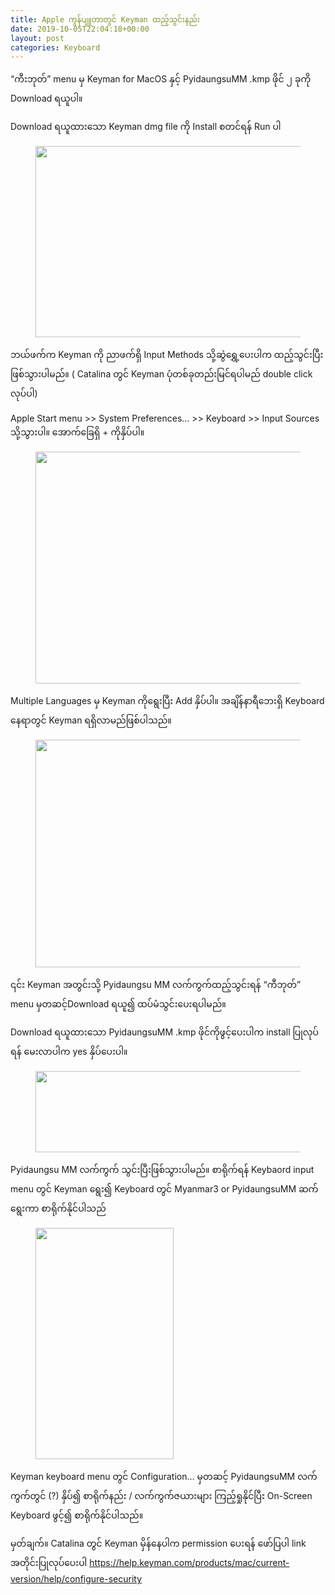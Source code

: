 ```yaml
---
title: Apple ကွန်ပျူတာတွင် Keyman ထည့်သွင်းနည်း
date: 2019-10-05T22:04:18+00:00
layout: post
categories: Keyboard
---
```

&#8220;ကီးဘုတ်&#8221; menu မှ Keyman for MacOS နှင့် PyidaungsuMM .kmp ဖိုင် ၂ ခုကို Download ရယူပါ။

Download ရယူထားသော Keyman dmg file ကို Install စတင်ရန် Run ပါ<figure class="wp-block-image is-resized">

<img loading="lazy" src="https://unicodetoday.org/wp-content/uploads/2019/10/Screen-Shot-၂၀၁၉-၁၀-၀၅-at-၉.၂၆.၃၉-ညနေ.png" alt="" class="wp-image-5334" width="467" height="306" srcset="http://localhost/wordpress/wp-content/uploads/2019/10/Screen-Shot-၂၀၁၉-၁၀-၀၅-at-၉.၂၆.၃၉-ညနေ.png 487w, http://localhost/wordpress/wp-content/uploads/2019/10/Screen-Shot-၂၀၁၉-၁၀-၀၅-at-၉.၂၆.၃၉-ညနေ-300x197.png 300w" sizes="(max-width: 467px) 100vw, 467px" /> </figure> 

ဘယ်ဖက်က Keyman ကို ညာဖက်ရှိ Input Methods သို့ဆွဲရွှေ့ပေးပါက ထည့်သွင်းပြီးဖြစ်သွားပါမည်။ ( Catalina တွင် Keyman ပုံတစ်ခုတည်းမြင်ရပါမည် double click လုပ်ပါ)

Apple Start menu >> System Preferences&#8230; >> Keyboard >> Input Sources သို့သွားပါ။ အောက်ခြေရှိ + ကိုနှိပ်ပါ။<figure class="wp-block-image is-resized">

<img loading="lazy" src="https://unicodetoday.org/wp-content/uploads/2019/10/Screen-Shot-၂၀၁၉-၁၀-၀၅-at-၁.၅၆.၀၀-ညနေ.png" alt="" class="wp-image-5336" width="433" height="371" srcset="http://localhost/wordpress/wp-content/uploads/2019/10/Screen-Shot-၂၀၁၉-၁၀-၀၅-at-၁.၅၆.၀၀-ညနေ.png 561w, http://localhost/wordpress/wp-content/uploads/2019/10/Screen-Shot-၂၀၁၉-၁၀-၀၅-at-၁.၅၆.၀၀-ညနေ-300x258.png 300w" sizes="(max-width: 433px) 100vw, 433px" /> </figure> 

Multiple Languages မှ Keyman ကိုရွေးပြီး Add နှိပ်ပါ။ အချိန်နာရီဘေးရှိ Keyboard နေရာတွင် Keyman ရရှိလာမည်ဖြစ်ပါသည်။ <figure class="wp-block-image is-resized">

<img loading="lazy" src="https://unicodetoday.org/wp-content/uploads/2019/10/Screen-Shot-၂၀၁၉-၁၀-၀၅-at-၁.၅၆.၂၅-ညနေ.png" alt="" class="wp-image-5335" width="440" height="364" srcset="http://localhost/wordpress/wp-content/uploads/2019/10/Screen-Shot-၂၀၁၉-၁၀-၀၅-at-၁.၅၆.၂၅-ညနေ.png 526w, http://localhost/wordpress/wp-content/uploads/2019/10/Screen-Shot-၂၀၁၉-၁၀-၀၅-at-၁.၅၆.၂၅-ညနေ-300x248.png 300w" sizes="(max-width: 440px) 100vw, 440px" /> </figure> 

၎င်း Keyman အတွင်းသို့ Pyidaungsu MM လက်ကွက်ထည့်သွင်းရန် &#8220;ကီဘုတ်&#8221; menu မှတဆင့်Download ရယူ၍ ထပ်မံသွင်းပေးရပါမည်။ 

Download ရယူထားသော PyidaungsuMM .kmp ဖိုင်ကိုဖွင့်ပေးပါက install ပြုလုပ်ရန် မေးလာပါက yes နှိပ်ပေးပါ။<figure class="wp-block-image is-resized">

<img loading="lazy" src="https://unicodetoday.org/wp-content/uploads/2019/10/Screen-Shot-၂၀၁၉-၁၀-၀၅-at-၁.၅၆.၅၆-ညနေ.png" alt="" class="wp-image-5337" width="450" height="130" srcset="http://localhost/wordpress/wp-content/uploads/2019/10/Screen-Shot-၂၀၁၉-၁၀-၀၅-at-၁.၅၆.၅၆-ညနေ.png 648w, http://localhost/wordpress/wp-content/uploads/2019/10/Screen-Shot-၂၀၁၉-၁၀-၀၅-at-၁.၅၆.၅၆-ညနေ-300x87.png 300w" sizes="(max-width: 450px) 100vw, 450px" /> </figure> 

Pyidaungsu MM လက်ကွက် သွင်းပြီးဖြစ်သွားပါမည်။ စာရိုက်ရန် Keybaord input menu တွင် Keyman ရွေး၍ Keyboard တွင် Myanmar3 or PyidaungsuMM ဆက်ရွေးကာ စာရိုက်နိုင်ပါသည်<figure class="wp-block-image is-resized">

<img loading="lazy" src="https://unicodetoday.org/wp-content/uploads/2019/10/Screen-Shot-၂၀၁၉-၁၀-၀၅-at-၂.၀၂.၅၀-ညနေ.png" alt="" class="wp-image-5338" width="221" height="370" srcset="http://localhost/wordpress/wp-content/uploads/2019/10/Screen-Shot-၂၀၁၉-၁၀-၀၅-at-၂.၀၂.၅၀-ညနေ.png 246w, http://localhost/wordpress/wp-content/uploads/2019/10/Screen-Shot-၂၀၁၉-၁၀-၀၅-at-၂.၀၂.၅၀-ညနေ-180x300.png 180w" sizes="(max-width: 221px) 100vw, 221px" /> </figure> 

Keyman keyboard menu တွင် Configuration&#8230; မှတဆင့် PyidaungsuMM လက်ကွက်တွင် (?) နှိပ်၍ စာရိုက်နည်း / လက်ကွက်ဇယားများ ကြည့်ရှုနိုင်ပြီး On-Screen Keyboard ဖွင့်၍ စာရိုက်နိုင်ပါသည်။

မှတ်ချက်။ Catalina တွင် Keyman မှိန်နေပါက permission ပေးရန် ဖော်ပြပါ link အတိုင်းပြုလုပ်ပေးပါ https://help.keyman.com/products/mac/current-version/help/configure-security